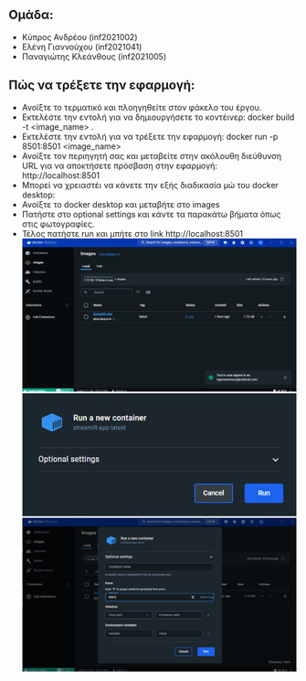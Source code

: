 ## Ομάδα:

- Κύπρος Ανδρέου (inf2021002)
- Ελένη Γιαννούχου (inf2021041)
- Παναγιώτης Κλεάνθους (inf2021005)

## Πώς να τρέξετε την εφαρμογή:
- Ανοίξτε το τερματικό και πλοηγηθείτε στον φάκελο του έργου.
- Εκτελέστε την εντολή για να δημιουργήσετε το κοντέινερ: docker build -t <image_name> .
- Εκτελέστε την εντολή για να τρέξετε την εφαρμογή: docker run -p 8501:8501 <image_name> 
- Ανοίξτε τον περιηγητή σας και μεταβείτε στην ακόλουθη διεύθυνση URL για να αποκτήσετε πρόσβαση στην εφαρμογή: http://localhost:8501
-  Μπορεί να χρειαστέι να κάνετε την εξής διαδικασία μώ του docker desktop:
-  Ανοίξτε το docker desktop και μεταβήτε στο images
-  Πατήστε στο optional settings και κάντε τα παρακάτω βήματα όπως στις φωτογραφίες.
-  Τέλος πατήστε run και μπήτε στο link http://localhost:8501
![Βήμα 1](readme_images/1.png)
![Βήμα 2](readme_images/2.png)
![Βήμα 3](readme_images/3.png)
